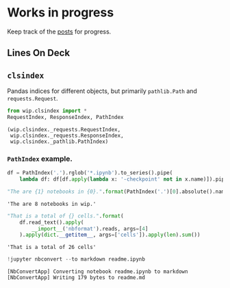 
# Works in progress

Keep track of the [posts](tonyfast.github.io/forever-whatever/) for progress.

## Lines On Deck

## `clsindex`

Pandas indices for different objects, but primarily `pathlib.Path` and `requests.Request`.


```python
from wip.clsindex import *
RequestIndex, ResponseIndex, PathIndex
```




    (wip.clsindex._requests.RequestIndex,
     wip.clsindex._requests.ResponseIndex,
     wip.clsindex._pathlib.PathIndex)



### `PathIndex` example.


```python
df = PathIndex('.').rglob('*.ipynb').to_series().pipe(
    lambda df: df[df.apply(lambda x: '-checkpoint' not in x.name)]).pipe(PathIndex)

"The are {1} notebooks in {0}.".format(PathIndex('.')[0].absolute().name, len(df))
```




    'The are 8 notebooks in wip.'




```python
"That is a total of {} cells.".format(
    df.read_text().apply(
        __import__('nbformat').reads, args=[4]
    ).apply(dict.__getitem__, args=['cells']).apply(len).sum())
```




    'That is a total of 26 cells'




```python
!jupyter nbconvert --to markdown readme.ipynb
```

    [NbConvertApp] Converting notebook readme.ipynb to markdown
    [NbConvertApp] Writing 179 bytes to readme.md

